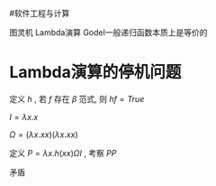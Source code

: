 #软件工程与计算 


图灵机 Lambda演算 Godel一般递归函数本质上是等价的

# Lambda演算的停机问题

定义 $h$ , 若 $f$ 存在 $\beta$ 范式, 则 $h f = True$

$I = \lambda x.x$

$\Omega = (\lambda x.xx)(\lambda x.xx)$

定义 $P = \lambda x.h(xx) \Omega I$ , 考察 $PP$

矛盾